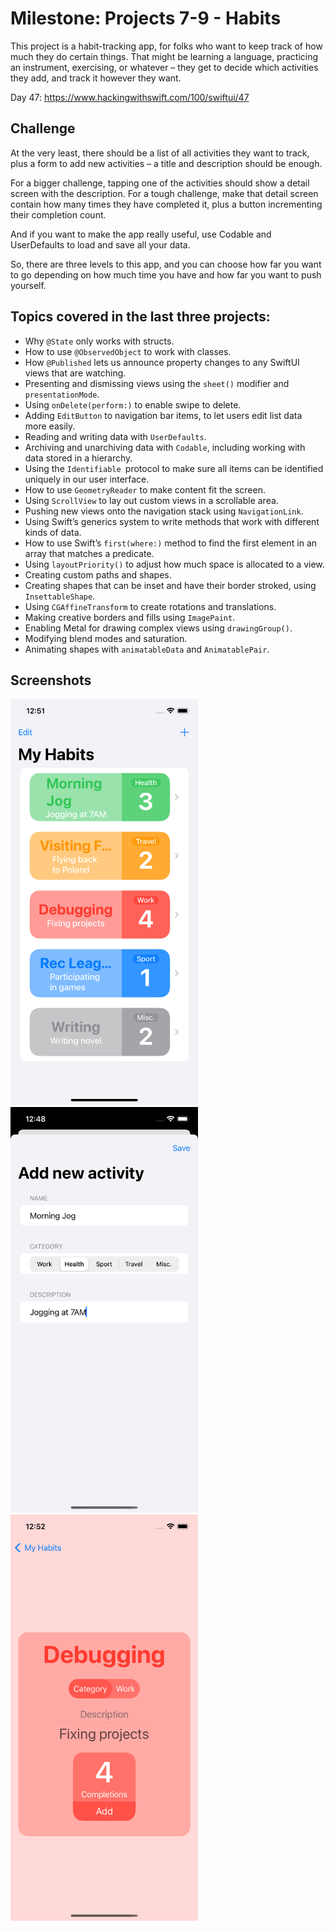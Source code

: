 # Milestone: Projects 7-9 - Habits

This project is a habit-tracking app, for folks who want to keep track of how much they do certain things. 
That might be learning a language, practicing an instrument, exercising, or whatever – they get to decide which activities they add, 
and track it however they want.

Day 47: https://www.hackingwithswift.com/100/swiftui/47

## Challenge

At the very least, there should be a list of all activities they want to track, plus a form to add new activities – a title and description should be enough.

For a bigger challenge, tapping one of the activities should show a detail screen with the description. For a tough challenge, make that detail screen contain how many times they have completed it, plus a button incrementing their completion count.

And if you want to make the app really useful, use Codable and UserDefaults to load and save all your data.

So, there are three levels to this app, and you can choose how far you want to go depending on how much time you have and how far you want to push yourself.

## Topics covered in the last three projects:

- Why `@State` only works with structs.
- How to use `@ObservedObject` to work with classes.
- How `@Published` lets us announce property changes to any SwiftUI views that are watching.
- Presenting and dismissing views using the `sheet()` modifier and `presentationMode`.
- Using `onDelete(perform:)` to enable swipe to delete.
- Adding `EditButton` to navigation bar items, to let users edit list data more easily.
- Reading and writing data with `UserDefaults`.
- Archiving and unarchiving data with `Codable`, including working with data stored in a hierarchy.
- Using the `Identifiable `protocol to make sure all items can be identified uniquely in our user interface.
- How to use `GeometryReader` to make content fit the screen.
- Using `ScrollView` to lay out custom views in a scrollable area.
- Pushing new views onto the navigation stack using `NavigationLink`.
- Using Swift’s generics system to write methods that work with different kinds of data.
- How to use Swift’s `first(where:)` method to find the first element in an array that matches a predicate.
- Using `layoutPriority()` to adjust how much space is allocated to a view.
- Creating custom paths and shapes.
- Creating shapes that can be inset and have their border stroked, using `InsettableShape`.
- Using `CGAffineTransform` to create rotations and translations.
- Making creative borders and fills using `ImagePaint`.
- Enabling Metal for drawing complex views using `drawingGroup()`.
- Modifying blend modes and saturation.
- Animating shapes with `animatableData` and `AnimatablePair`.

## Screenshots

<img src="Screenshots/Screenshot 1.png" width="300"/> <img src="Screenshots/Screenshot 2.png" width="300"/> <img src="Screenshots/Screenshot 3.png" width="300"/>
